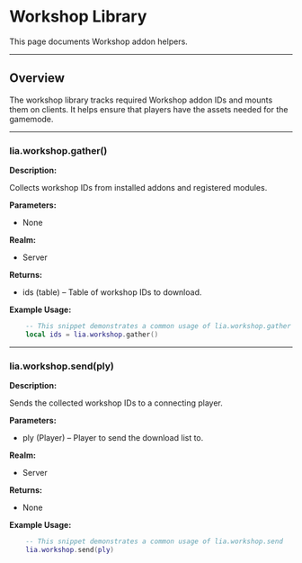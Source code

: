 # Workshop Library


This page documents Workshop addon helpers.


---


## Overview


The workshop library tracks required Workshop addon IDs and mounts them on clients. It helps ensure that players have the assets needed for the gamemode.


---


### lia.workshop.gather()

**Description:**


Collects workshop IDs from installed addons and registered modules.


**Parameters:**


* None


**Realm:**


* Server


**Returns:**


* ids (table) – Table of workshop IDs to download.


**Example Usage:**


```lua
    -- This snippet demonstrates a common usage of lia.workshop.gather
    local ids = lia.workshop.gather()
```


---


### lia.workshop.send(ply)

**Description:**


Sends the collected workshop IDs to a connecting player.


**Parameters:**


* ply (Player) – Player to send the download list to.


**Realm:**


* Server


**Returns:**


* None


**Example Usage:**


```lua
    -- This snippet demonstrates a common usage of lia.workshop.send
    lia.workshop.send(ply)
```

